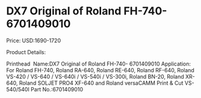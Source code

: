 # DX7 Original of Roland FH-740- 6701409010

Price: USD:1690-1720

Product Details:

Printhead  Name:DX7 Original of Roland FH-740- 6701409010
Application: For Roland FH-740, Roland RA-640, Roland RE-640, Roland RF-640, Roland VS-420 / VS-640 / VS-640i / VS-540i / VS-300i, Roland BN-20, Roland XR-640, Roland SOLJET PRO4 XF-640 and Roland versaCAMM Print & Cut VS-540/540I
Part No.:6701409010
